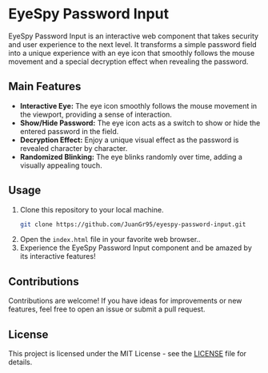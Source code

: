 # EyeSpy Password Input

EyeSpy Password Input is an interactive web component that takes security and user experience to the next level. It transforms a simple password field into a unique experience with an eye icon that smoothly follows the mouse movement and a special decryption effect when revealing the password.

## Main Features

- **Interactive Eye:** The eye icon smoothly follows the mouse movement in the viewport, providing a sense of interaction.
- **Show/Hide Password:** The eye icon acts as a switch to show or hide the entered password in the field.
- **Decryption Effect:** Enjoy a unique visual effect as the password is revealed character by character.
- **Randomized Blinking:** The eye blinks randomly over time, adding a visually appealing touch.

## Usage

1. Clone this repository to your local machine.
   ```bash
   git clone https://github.com/JuanGr95/eyespy-password-input.git
2. Open the `index.html` file in your favorite web browser..
3. Experience the EyeSpy Password Input component and be amazed by its interactive features!

## Contributions

Contributions are welcome! If you have ideas for improvements or new features, feel free to open an issue or submit a pull request.

## License

This project is licensed under the MIT License - see the [LICENSE](LICENSE) file for details.
